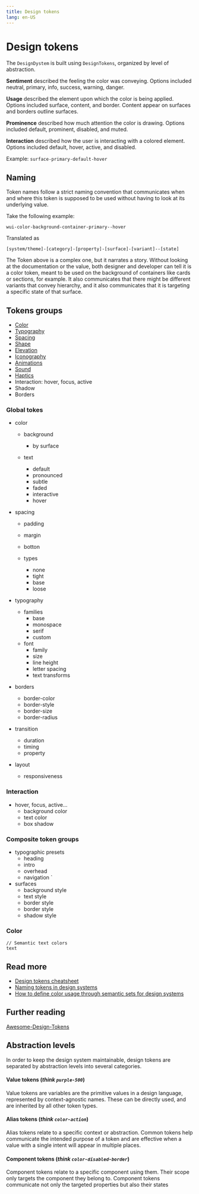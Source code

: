 ```yaml
---
title: Design tokens
lang: en-US
---
```


# Design tokens

The `DesignDystem` is built using `DesignTokens`, organized by level of abstraction.

**Sentiment** described the feeling the color was conveying. Options included neutral, primary, info, success, warning, danger.

**Usage** described the element upon which the color is being applied. Options included surface, content, and border. Content appear on surfaces and borders outline surfaces.

**Prominence** described how much attention the color is drawing. Options included default, prominent, disabled, and muted.

**Interaction** described how the user is interacting with a colored element. Options included default, hover, active, and disabled.

Example: `surface-primary-default-hover`

## Naming

Token names follow a strict naming convention that communicates when and where this token is supposed to be used without having to look at its underlying value.

Take the following example:

`wui-color-background-container-primary--hover`

Translated as

`[system/theme]-[category]-[property]-[surface]-[variant]--[state]`

The Token above is a complex one, but it narrates a story. Without looking at the documentation or the value, both designer and developer can tell it is a color token, meant to be used on the background of containers like cards or sections, for example. It also communicates that there might be different variants that convey hierarchy, and it also communicates that it is targeting a specific state of that surface.

## Tokens groups

- [Color](/guide/design-system/color.html)
- [Typography](/guide/design-system/typography.html)
- [Spacing](/guide/design-system/spacing.html)
- [Shape](/guide/design-system/shape.html)
- [Elevation](/guide/design-system/elevation.html)
- [Iconography](/guide/design-system/iconography.html)
- [Animations](/guide/design-system/animation.html)
- [Sound](/guide/design-system/sound.html)
- [Haptics](/guide/design-system/haptics.html)
- Interaction: hover, focus, active
- Shadow
- Borders

### Global tokes

- color
  - background
    - by surface

  - text
    - default
    - pronounced
    - subtle
    - faded
    - interactive
    - hover

- spacing
  - padding
  - margin

  - botton
  - types
    - none
    - tight
    - base
    - loose

- typography
  - families
    - base
    - monospace
    - serif
    - custom
  - font
    - family
    - size
    - line height
    - letter spacing
    - text transforms

- borders
  - border-color
  - border-style
  - border-size
  - border-radius

- transition
  - duration
  - timing
  - property

- layout
  - responsiveness

### Interaction

- hover, focus, active...
  - background color
  - text color
  - box shadow

### Composite token groups

- typographic presets
  - heading
  - intro
  - overhead
  - navigation
`
- surfaces
  - background style
  - text style
  - border style
  - border style
  - shadow style


### Color

```
// Semantic text colors
text
```

## Read more

- [Design tokens cheatsheet](https://uxdesign.cc/design-tokens-cheatsheet-927fc1404099)
- [Naming tokens in design systems](https://medium.com/eightshapes-llc/naming-tokens-in-design-systems-9e86c7444676)
- [How to define color usage through semantic sets for design systems](https://uxdesign.cc/how-to-define-color-usage-through-semantic-sets-for-design-systems-99445804233d)


## Further reading

[Awesome-Design-Tokens](https://github.com/sturobson/Awesome-Design-Tokens)



## Abstraction levels

In order to keep the design system maintainable, design tokens are separated by abstraction levels into several categories.

#### Value tokens (*think `purple-500`*)

Value tokens are variables are the primitive values in a design language, represented by context-agnostic names. These can be directly used, and are inherited by all other token types.

#### Alias tokens (*think `color-action`*)

Alias tokens relate to a specific context or abstraction. Common tokens help communicate the intended purpose of a token and are effective when a value with a single intent will appear in multiple places.

#### Component tokens (*think `color-disabled-border`*)

Component tokens relate to a specific component using them. Their scope only targets the component they belong to. Component tokens communicate not only the targeted properties but also their states
